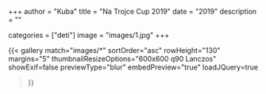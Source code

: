 +++
author = "Kuba"
title = "Na Trojce Cup 2019"
date = "2019"
description = ""

categories = ["deti"]
image = "images/1.jpg"
+++

{{< gallery match="images/*"
    sortOrder="asc"
    rowHeight="130"
    margins="5"
    thumbnailResizeOptions="600x600 q90 Lanczos"
    showExif=false
    previewType="blur"
    embedPreview="true"
    loadJQuery=true
>}}
